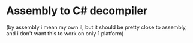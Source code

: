 # Assembly to C# decompiler
(by assembly i mean my own il, but it should be pretty close to assembly, and i don't want this to work on only 1 platform)
